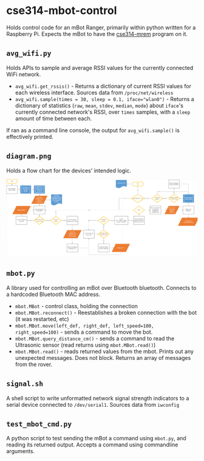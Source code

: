 # cse314-mbot-control

Holds control code for an mBot Ranger, primarily within python written for a Raspberry Pi. Expects the mBot to have the [cse314-mrem](https://github.com/chrismooredev/cse314-mrem) program on it.

## `avg_wifi.py`
Holds APIs to sample and average RSSI values for the currently connected WiFi network.
* `avg_wifi.get_rssis()` - Returns a dictionary of current RSSI values for each wireless interface. Sources data from `/proc/net/wireless`
* `avg_wifi.sample(times = 30, sleep = 0.1, iface="wlan0")` - Returns a dictionary of statistics (`raw`, `mean`, `stdev`, `median`, `mode`) about `iface`'s currently connected network's RSSI, over `times` samples, with a `sleep` amount of time between each.

If ran as a command line console, the output for `avg_wifi.sample()` is effectively printed.

## `diagram.png`
Holds a flow chart for the devices' intended logic.

![Flow chart for mBot logic to be implemented in Python](diagram.png)

## `mbot.py`
A library used for controlling an mBot over Bluetooth bluetooth. Connects to a hardcoded Bluetooth MAC address.
* `mbot.MBot` - control class, holding the connection
* `mbot.MBot.reconnect()` - Reestablishes a broken connection with the bot (it was restarted, etc)
* `mbot.MBot.move(left_def, right_def, left_speed=100, right_speed=100)` - sends a command to move the bot.
* `mbot.MBot.query_distance_cm()` - sends a command to read the Ultrasonic sensor (read returns using `mbot.MBot.read()`)
* `mbot.MBot.read()` - reads returned values from the mbot. Prints out any unexpected messages. Does not block. Returns an array of messages from the rover.

## `signal.sh`
A shell script to write unformatted network signal strength indicators to a serial device connected to `/dev/serial1`. Sources data from `iwconfig`

## `test_mbot_cmd.py`
A python script to test sending the mBot a command using `mbot.py`, and reading its returned output. Accepts a command using commandline arguments.
